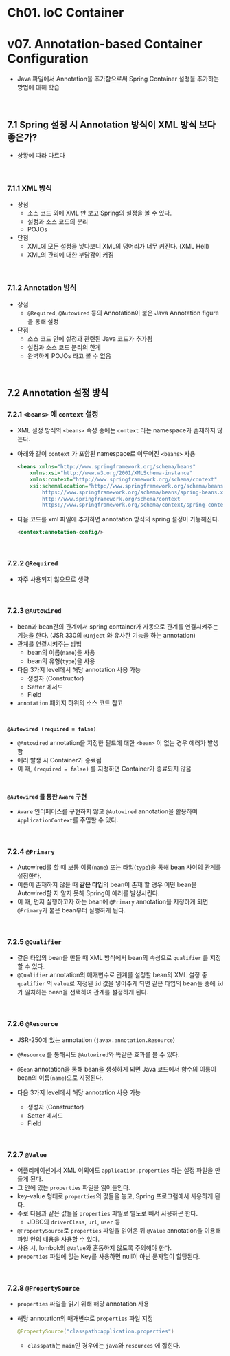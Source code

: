 # Ch01. IoC Container

# v07. Annotation-based Container Configuration

- Java 파일에서 Annotation을 추가함으로써 Spring Container 설정을 추가하는 방법에 대해 학습

<br>

## 7.1 Spring 설정 시 Annotation 방식이 XML 방식 보다 좋은가?

- 상황에 따라 다르다

<br>

### 7.1.1 XML 방식

- 장점
  - 소스 코드 외에 XML 만 보고 Spring의 설정을 볼 수 있다.
  - 설정과 소스 코드의 분리
  - POJOs
- 단점
  - XML에 모든 설정을 넣다보니 XML의 덩어리가 너무 커진다. (XML Hell)
  - XML의 관리에 대한 부담감이 커짐

<br>

### 7.1.2 Annotation 방식

- 장점
  - `@Required`, `@Autowired` 등의 Annotation이 붙은 Java Annotation figure 을 통해 설정
- 단점
  - 소스 코드 안에 설정과 관련된 Java 코드가 추가됨
  - 설정과 소스 코드 분리의 한계
  - 완벽하게 POJOs 라고 볼 수 없음

<br>

## 7.2 Annotation 설정 방식

### 7.2.1 `<beans>` 에 `context` 설정

- XML 설정 방식의 `<beans>` 속성 중에는 `context` 라는 namespace가  존재하지 않는다.

- 아래와 같이 `context` 가 포함된 namespace로 이루어진 `<beans>` 사용

  ```xml
  <beans xmlns="http://www.springframework.org/schema/beans"
      xmlns:xsi="http://www.w3.org/2001/XMLSchema-instance"
      xmlns:context="http://www.springframework.org/schema/context"
      xsi:schemaLocation="http://www.springframework.org/schema/beans
          https://www.springframework.org/schema/beans/spring-beans.xsd
          http://www.springframework.org/schema/context
          https://www.springframework.org/schema/context/spring-context.xsd">
  ```

- 다음 코드를 xml 파일에 추가하면 annotation 방식의 spring 설정이 가능해진다.

  ```xml
  <context:annotation-config/>
  ```

<br>

### 7.2.2 `@Required`

- 자주 사용되지 않으므로 생략

<br>

### 7.2.3 `@Autowired`

- bean과 bean간의 관계에서 spring container가 자동으로 관계를 연결시켜주는 기능을 한다.
  (JSR 330의 `@Inject` 와 유사한 기능을 하는 annotation)
- 관계를 연결시켜주는 방법
  - bean의 이름(`name`)을 사용
  - bean의 유형(`type`)을 사용
- 다음 3가지 level에서 해당 annotation 사용 가능
  - 생성자 (Constructor)
  - Setter 메서드
  - Field
- `annotation` 패키지 하위의 소스 코드 참고

<br>

**`@Autowired (required = false)`**

- `@Autowired` annotation을 지정한 필드에 대한 `<bean>` 이 없는 경우 에러가 발생함
- 에러 발생 시 Container가 종료됨
- 이 때, `(required = false)` 를 지정하면 Container가 종료되지 않음

<br>

**`@Autowired` 를 통한 `Aware` 구현**

- `Aware` 인터페이스를 구현하지 않고 `@Autowired` annotation을 활용하여 `ApplicationContext`를 주입할 수 있다.

<br>

### 7.2.4 `@Primary`

- Autowired를 할 때 보통 이름(`name`) 또는 타입(`type`)을 통해 bean 사이의 관계를 설정한다.
- 이름이 존재하지 않을 때 **같은 타입**의 bean이 존재 할 경우 어떤 bean을 Autowired할 지 알지 못해 Spring이 에러를 발생시킨다.
- 이 때, 먼저 실행하고자 하는 bean에 `@Primary`  annotation을 지정하게 되면 `@Primary`가 붙은 bean부터 실행하게 된다.

<br>

### 7.2.5 `@Qualifier`

- 같은 타입의 bean을 만들 때 XML 방식에서 bean의 속성으로 `qualifier` 를 지정할 수 있다.
- `@Qualifier` annotation의 매개변수로 관계를 설정할 bean의 XML 설정 중 `qualifier` 의 `value`로 지정된 `id` 값을 넣어주게 되면 같은 타입의 bean들 중에 `id`가 일치하는 bean을 선택하여 관계를 설정하게 된다.

<br>

### 7.2.6 `@Resource`

- JSR-250에 있는 annotation (`javax.annotation.Resource`)
- `@Resource` 를 통해서도 `@Autowired`와 똑같은 효과를 볼 수 있다.
- `@Bean` annotation을 통해 bean을 생성하게 되면 Java 코드에서 함수의 이름이 bean의 이름(`name`)으로 지정된다.

- 다음 3가지 level에서 해당 annotation 사용 가능
  - 생성자 (Constructor)
  - Setter 메서드
  - Field

<br>

### 7.2.7 `@Value`

- 어플리케이션에서 XML 이외에도 `application.properties` 라는 설정 파일을 만들게 된다.
- 그 안에 있는 `properties` 파일을 읽어들인다.
- key-value 형태로 `properties`의 값들을 놓고, Spring 프로그램에서 사용하게 된다.
- 주로 다음과 같은 값들을 `properties` 파일로 별도로 빼서 사용하곤 한다.
  - JDBC의 `driverClass`, `url`, `user` 등
- `@PropertySource`로  `properties` 파일을 읽어온 뒤 `@Value` annotation을 이용해 파일 안의 내용을 사용할 수 있다.
- 사용 시, lombok의 `@Value`와 혼동하지 않도록 주의해야 한다.
- `properties` 파일에 없는 Key를 사용하면 null이 아닌 문자열이 할당된다.

<br>

### 7.2.8 `@PropertySource`

- `properties` 파일을 읽기 위해 해당 annotation 사용

- 해당 annotation의 매개변수로 `properties` 파일 지정

  ```java
  @PropertySource("classpath:application.properties")
  ```

  - `classpath`는 `main`인 경우에는 `java`와 `resources` 에 잡힌다.

